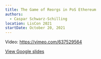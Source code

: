 ```yaml
---
title: The Game of Reorgs in PoS Ethereum
authors:
  - Caspar Schwarz-Schilling
location: LisCon 2021
startDate: October 20, 2021
---
```


Video: <https://vimeo.com/637529564>

[View Google slides](https://drive.google.com/file/d/1nNOx3p8ZSIbY6M9UDntbGZbFEJ0fOKE-/view?usp=sharing)
